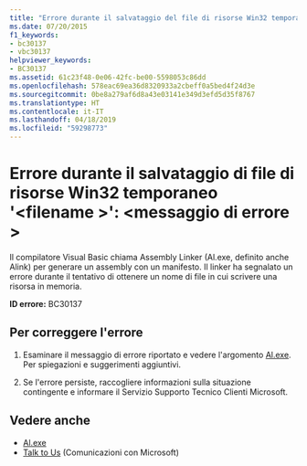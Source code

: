 ```yaml
---
title: "Errore durante il salvataggio del file di risorse Win32 temporaneo '<filename>': <error message>"
ms.date: 07/20/2015
f1_keywords:
- bc30137
- vbc30137
helpviewer_keywords:
- BC30137
ms.assetid: 61c23f48-0e06-42fc-be00-5598053c86dd
ms.openlocfilehash: 578eac69ea36d8320933a2cbeff0a5bed4f24d3e
ms.sourcegitcommit: 0be8a279af6d8a43e03141e349d3efd5d35f8767
ms.translationtype: HT
ms.contentlocale: it-IT
ms.lasthandoff: 04/18/2019
ms.locfileid: "59298773"
---
```

# <a name="error-saving-temporary-win32-resource-file-filename-error-message"></a>Errore durante il salvataggio di file di risorse Win32 temporaneo '\<filename >': \<messaggio di errore >
Il compilatore Visual Basic chiama Assembly Linker (Al.exe, definito anche Alink) per generare un assembly con un manifesto. Il linker ha segnalato un errore durante il tentativo di ottenere un nome di file in cui scrivere una risorsa in memoria.  
  
 **ID errore:** BC30137  
  
## <a name="to-correct-this-error"></a>Per correggere l'errore  
  
1. Esaminare il messaggio di errore riportato e vedere l'argomento [Al.exe](../../../framework/tools/al-exe-assembly-linker.md). Per spiegazioni e suggerimenti aggiuntivi.  
  
2. Se l'errore persiste, raccogliere informazioni sulla situazione contingente e informare il Servizio Supporto Tecnico Clienti Microsoft.  
  
## <a name="see-also"></a>Vedere anche

- [Al.exe](../../../framework/tools/al-exe-assembly-linker.md)
- [Talk to Us](/visualstudio/ide/talk-to-us) (Comunicazioni con Microsoft)
